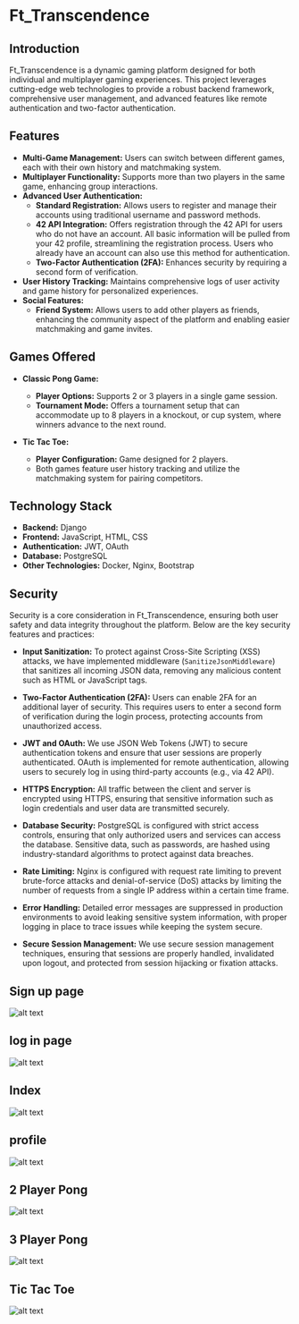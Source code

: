 # Ft_Transcendence

## Introduction

Ft_Transcendence is a dynamic gaming platform designed for both individual and multiplayer gaming experiences. This project leverages cutting-edge web technologies to provide a robust backend framework, comprehensive user management, and advanced features like remote authentication and two-factor authentication.

## Features

- **Multi-Game Management:** Users can switch between different games, each with their own history and matchmaking system.
- **Multiplayer Functionality:** Supports more than two players in the same game, enhancing group interactions.
- **Advanced User Authentication:**
  - **Standard Registration:** Allows users to register and manage their accounts using traditional username and password methods.
  - **42 API Integration:** Offers registration through the 42 API for users who do not have an account. All basic information will be pulled from your 42 profile, streamlining the registration process. Users who already have an account can also use this method for authentication.
  - **Two-Factor Authentication (2FA):** Enhances security by requiring a second form of verification.
- **User History Tracking:** Maintains comprehensive logs of user activity and game history for personalized experiences.
- **Social Features:**
  - **Friend System:** Allows users to add other players as friends, enhancing the community aspect of the platform and enabling easier matchmaking and game invites.

## Games Offered

- **Classic Pong Game:**
  - **Player Options:** Supports 2 or 3 players in a single game session.
  - **Tournament Mode:** Offers a tournament setup that can accommodate up to 8 players in a knockout, or cup system, where winners advance to the next round.

- **Tic Tac Toe:**
  - **Player Configuration:** Game designed for 2 players.
  - Both games feature user history tracking and utilize the matchmaking system for pairing competitors.

## Technology Stack

- **Backend:** Django
- **Frontend:** JavaScript, HTML, CSS
- **Authentication:** JWT, OAuth
- **Database:** PostgreSQL
- **Other Technologies:** Docker, Nginx, Bootstrap


## Security

Security is a core consideration in Ft_Transcendence, ensuring both user safety and data integrity throughout the platform. Below are the key security features and practices:

- **Input Sanitization:** To protect against Cross-Site Scripting (XSS) attacks, we have implemented middleware (`SanitizeJsonMiddleware`) that sanitizes all incoming JSON data, removing any malicious content such as HTML or JavaScript tags.
  
- **Two-Factor Authentication (2FA):** Users can enable 2FA for an additional layer of security. This requires users to enter a second form of verification during the login process, protecting accounts from unauthorized access.
  
- **JWT and OAuth:** We use JSON Web Tokens (JWT) to secure authentication tokens and ensure that user sessions are properly authenticated. OAuth is implemented for remote authentication, allowing users to securely log in using third-party accounts (e.g., via 42 API).
  
- **HTTPS Encryption:** All traffic between the client and server is encrypted using HTTPS, ensuring that sensitive information such as login credentials and user data are transmitted securely.

- **Database Security:** PostgreSQL is configured with strict access controls, ensuring that only authorized users and services can access the database. Sensitive data, such as passwords, are hashed using industry-standard algorithms to protect against data breaches.
  
- **Rate Limiting:** Nginx is configured with request rate limiting to prevent brute-force attacks and denial-of-service (DoS) attacks by limiting the number of requests from a single IP address within a certain time frame.
  
- **Error Handling:** Detailed error messages are suppressed in production environments to avoid leaking sensitive system information, with proper logging in place to trace issues while keeping the system secure.
  
- **Secure Session Management:** We use secure session management techniques, ensuring that sessions are properly handled, invalidated upon logout, and protected from session hijacking or fixation attacks.


## Sign up page 
![alt text](<src/backend/staticfiles/Screenshot from 2024-09-10 19-59-07.png>) 

## log in page 
![alt text](<src/backend/staticfiles/Screenshot from 2024-09-10 19-59-17.png>) 

## Index
![alt text](<src/backend/staticfiles/Screenshot from 2024-09-10 20-00-16.png>) 

## profile
![alt text](<src/backend/staticfiles/Screenshot from 2024-09-10 20-06-55.png>)

## 2 Player Pong
![alt text](<src/backend/staticfiles/Screencast from 2024-09-10 20-02-08(2).gif>) 

## 3 Player Pong 
![alt text](<src/backend/staticfiles/Screencast from 2024-09-10 20-03-28.gif>)

## Tic Tac Toe
![alt text](<src/backend/staticfiles/Screencast from 2024-09-10 20-05-32(1).gif>)